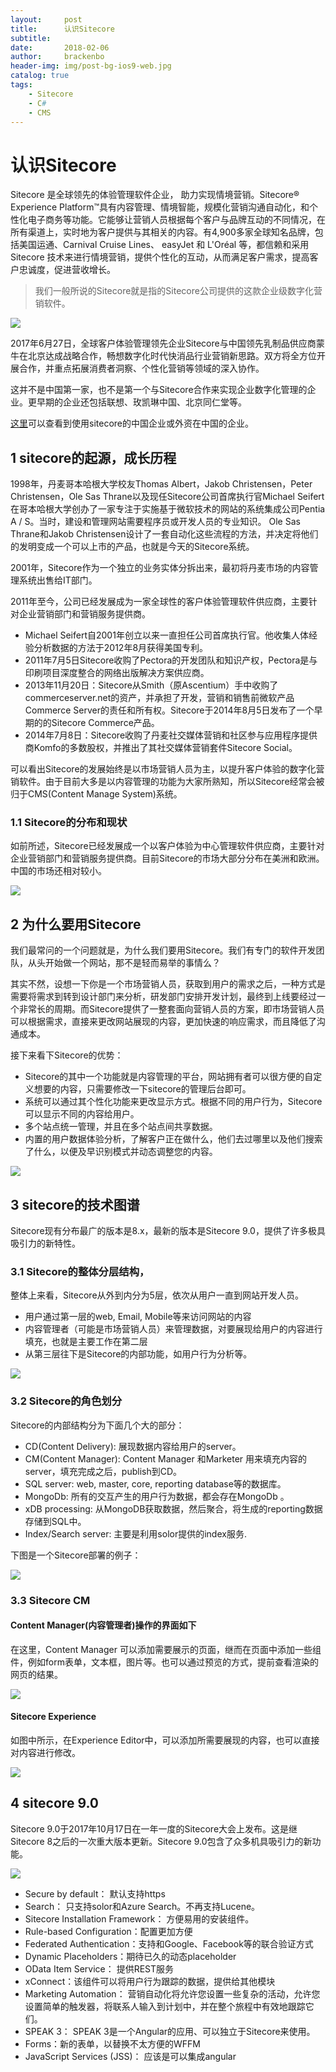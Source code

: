 ```yaml
---
layout:     post
title:      认识Sitecore
subtitle:
date:       2018-02-06
author:     brackenbo
header-img: img/post-bg-ios9-web.jpg
catalog: true
tags:
    - Sitecore
    - C#
    - CMS
---
```


# 认识Sitecore

Sitecore 是全球领先的体验管理软件企业， 助力实现情境营销。Sitecore® Experience Platform™具有内容管理、情境智能，规模化营销沟通自动化，和个性化电子商务等功能。它能够让营销人员根据每个客户与品牌互动的不同情况，在所有渠道上，实时地为客户提供与其相关的内容。有4,900多家全球知名品牌，包括美国运通、Carnival Cruise Lines、 easyJet 和 L'Oréal 等，都信赖和采用 Sitecore 技术来进行情境营销，提供个性化的互动，从而满足客户需求，提高客户忠诚度，促进营收增长。

> 我们一般所说的Sitecore就是指的Sitecore公司提供的这款企业级数字化营销软件。

![](https://pan.baidu.com/s/1smhLLTF)

2017年6月27日，全球客户体验管理领先企业Sitecore与中国领先乳制品供应商蒙牛在北京达成战略合作，畅想数字化时代快消品行业营销新思路。双方将全方位开展合作，并重点拓展消费者洞察、个性化营销等领域的深入协作。

这并不是中国第一家，也不是第一个与Sitecore合作来实现企业数字化管理的企业。更早期的企业还包括联想、玫凯琳中国、北京同仁堂等。

[这里](https://index.woorank.com/en/reviews?country=cn&technology=sitecore)可以查看到使用sitecore的中国企业或外资在中国的企业。

## 1 sitecore的起源，成长历程

1998年，丹麦哥本哈根大学校友Thomas Albert，Jakob Christensen，Peter Christensen，Ole Sas Thrane以及现任Sitecore公司首席执行官Michael Seifert在哥本哈根大学创办了一家专注于实施基于微软技术的网站的系统集成公司Pentia A / S。当时，建设和管理网站需要程序员或开发人员的专业知识。 Ole Sas Thrane和Jakob Christensen设计了一套自动化这些流程的方法，并决定将他们的发明变成一个可以上市的产品，也就是今天的Sitecore系统。

2001年，Sitecore作为一个独立的业务实体分拆出来，最初将丹麦市场的内容管理系统出售给IT部门。

2011年至今，公司已经发展成为一家全球性的客户体验管理软件供应商，主要针对企业营销部门和营销服务提供商。

* Michael Seifert自2001年创立以来一直担任公司首席执行官。他收集人体经验分析数据的方法于2012年8月获得美国专利。
* 2011年7月5日Sitecore收购了Pectora的开发团队和知识产权，Pectora是与印刷项目深度整合的网络出版解决方案供应商。
* 2013年11月20日：Sitecore从Smith（原Ascentium）手中收购了commerceserver.net的资产，并承担了开发，营销和销售前微软产品Commerce Server的责任和所有权。Sitecore于2014年8月5日发布了一个早期的的Sitecore Commerce产品。
* 2014年7月8日：Sitecore收购了丹麦社交媒体营销和社区参与应用程序提供商Komfo的多数股权，并推出了其社交媒体营销套件Sitecore Social。

可以看出Sitecore的发展始终是以市场营销人员为主，以提升客户体验的数字化营销软件。由于目前大多是以内容管理的功能为大家所熟知，所以Sitecore经常会被归于CMS(Content Manage System)系统。


### 1.1 Sitecore的分布和现状

如前所述，Sitecore已经发展成一个以客户体验为中心管理软件供应商，主要针对企业营销部门和营销服务提供商。目前Sitecore的市场大部分分布在美洲和欧洲。中国的市场还相对较小。

![](https://github.com/bracken1983/bracken1983.github.io/blob/master/_site/assets/images/sitecore5.jpg?raw=True)


## 2  为什么要用Sitecore

我们最常问的一个问题就是，为什么我们要用Sitecore。我们有专门的软件开发团队，从头开始做一个网站，那不是轻而易举的事情么？

其实不然，设想一下你是一个市场营销人员，获取到用户的需求之后，一种方式是需要将需求到转到设计部门来分析，研发部门安排开发计划，最终到上线要经过一个非常长的周期。而Sitecore提供了一整套面向营销人员的方案，即市场营销人员可以根据需求，直接来更改网站展现的内容，更加快速的响应需求，而且降低了沟通成本。

接下来看下Sitecore的优势：

* Sitecore的其中一个功能就是内容管理的平台，网站拥有者可以很方便的自定义想要的内容，只需要修改一下sitecore的管理后台即可。
* 系统可以通过其个性化功能来更改显示方式。根据不同的用户行为，Sitecore可以显示不同的内容给用户。
* 多个站点统一管理，并且在多个站点间共享数据。
* 内置的用户数据体验分析，了解客户正在做什么，他们去过哪里以及他们搜索了什么，以便及早识别模式并动态调整您的内容。

![](https://github.com/bracken1983/bracken1983.github.io/blob/master/_site/assets/images/sitecore3.jpg?raw=True)


## 3  sitecore的技术图谱

Sitecore现有分布最广的版本是8.x，最新的版本是Sitecore 9.0，提供了许多极具吸引力的新特性。

### 3.1 Sitecore的整体分层结构，

整体上来看，Sitecore从外到内分为5层，依次从用户一直到网站开发人员。

* 用户通过第一层的web, Email, Mobile等来访问网站的内容
* 内容管理者（可能是市场营销人员）来管理数据，对要展现给用户的内容进行填充，也就是主要工作在第二层
* 从第三层往下是Sitecore的内部功能，如用户行为分析等。

![](https://github.com/bracken1983/bracken1983.github.io/blob/master/_site/assets/images/sitecore1.jpg?raw=True)

### 3.2 Sitecore的角色划分

Sitecore的内部结构分为下面几个大的部分：

* CD(Content Delivery): 展现数据内容给用户的server。
* CM(Content Manager): Content Manager 和Marketer 用来填充内容的server，填充完成之后，publish到CD。
* SQL server: web, master, core, reporting database等的数据库。
* MongoDb: 所有的交互产生的用户行为数据，都会存在MongoDb  。
* xDB processing: 从MongoDB获取数据，然后聚合，将生成的reporting数据存储到SQL中。 
* Index/Search server: 主要是利用solor提供的index服务.

下图是一个Sitecore部署的例子：

![](https://github.com/bracken1983/bracken1983.github.io/blob/master/_site/assets/images/sitecore2.jpg?raw=True)

### 3.3 Sitecore CM

#### Content Manager(内容管理者)操作的界面如下

在这里，Content Manager 可以添加需要展示的页面，继而在页面中添加一些组件，例如form表单，文本框，图片等。也可以通过预览的方式，提前查看渲染的网页的结果。

![](https://github.com/bracken1983/bracken1983.github.io/blob/master/_site/assets/images/sitecore6.jpg?raw=True)

#### Sitecore Experience

如图中所示，在Experience Editor中，可以添加所需要展现的内容，也可以直接对内容进行修改。

![](https://github.com/bracken1983/bracken1983.github.io/blob/master/_site/assets/images/sitecore7.jpg?raw=True)

## 4  sitecore 9.0

Sitecore 9.0于2017年10月17日在一年一度的Sitecore大会上发布。这是继Sitecore 8之后的一次重大版本更新。Sitecore 9.0包含了众多机具吸引力的新功能。

![](https://github.com/bracken1983/bracken1983.github.io/blob/master/_site/assets/images/sitecore8.jpg?raw=True)

* Secure by default： 默认支持https
* Search： 只支持solor和Azure Search。不再支持Lucene。
* Sitecore Installation Framework： 方便易用的安装组件。
* Rule-based Configuration：配置更加方便
* Federated Authentication：支持和Google、Facebook等的联合验证方式
* Dynamic Placeholders：期待已久的动态placeholder
* OData Item Service： 提供REST服务
* xConnect：该组件可以将用户行为跟踪的数据，提供给其他模块
* Marketing Automation： 营销自动化将允许您设置一些复杂的活动，允许您设置简单的触发器，将联系人输入到计划中，并在整个旅程中有效地跟踪它们。
* SPEAK 3： SPEAK 3是一个Angular的应用、可以独立于Sitecore来使用。
* Forms：新的表单，以替换不太方便的WFFM
* JavaScript Services (JSS)： 应该是可以集成angular

